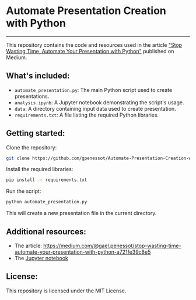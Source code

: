 # Automate Presentation Creation with Python
---

This repository contains the code and resources used in the article ["Stop Wasting Time, Automate Your Presentation with Python"](https://medium.com/@gael.penessot/stop-wasting-time-automate-your-presentation-with-python-a721fe39c8e5) published on Medium.

## What's included:

* `automate_presentation.py`: The main Python script used to create presentations.
* `analysis.ipynb`: A Jupyter notebook demonstrating the script's usage.
* `data`: A directory containing input data used to create presentation.
* `requirements.txt`: A file listing the required Python libraries.

## Getting started:

Clone the repository:

```bash
git clone https://github.com/gpenessot/Automate-Presentation-Creation-with-Python.git
```

Install the required libraries:
```bash
pip install -r requirements.txt
```

Run the script:

```bash
python automate_presentation.py
```

This will create a new presentation file in the current directory.

## Additional resources:

* The article: https://medium.com/@gael.penessot/stop-wasting-time-automate-your-presentation-with-python-a721fe39c8e5
* The [Jupyter notebook](./analysis.ipynb)

## License:

This repository is licensed under the MIT License.
